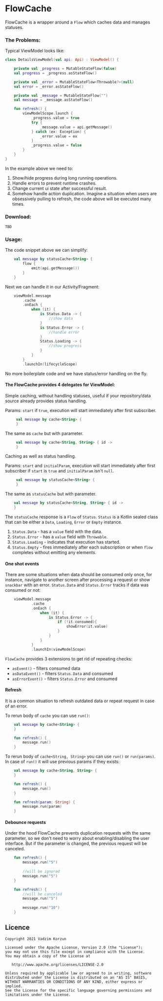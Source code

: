 # FlowCache
FlowCache is a wrapper around a `Flow` which caches data and manages statuses.

### The Problems:

Typical ViewModel looks like:

```kotlin
class DetailsViewModel(val api: Api) : ViewModel() {

    private val _progress = MutableStateFlow(false)
    val progress = _progress.asStateFlow()

    private val _error = MutableStateFlow<Throwable?>(null)
    val error = _error.asStateFlow()

    private val _message = MutableStateFlow("")
    val message = _message.asStateFlow()

    fun refresh() {
        viewModelScope.launch {
            _progress.value = true
            try {
                _message.value = api.getMessage()
            } catch (ex: Exception) {
                _error.value = ex
            }
            _progress.value = false
        }
    }
}
```
In the example above we need to:
1. Show/hide progress during long running operations.
2. Handle errors to prevent runtime crashes.
3. Change current ui state after successful result.
4. Somehow handle action duplication. Imagine a situation when users are obsessively pulling to refresh, the code above will be executed many times.

### Download:
```kotlin
TBD
```

### Usage:

The code snippet above we can simplify:

```kotlin
    val message by statusCache<String> {
        flow {
            emit(api.getMessage())
        }
    }
```

Next we can handle it in our Activity/Fragment:

```kotlin
    viewModel.message
        .cache
        .onEach {
            when (it) {
                is Status.Data -> {
                    //show data
                }
                is Status.Error -> {
                    //handle error
                }
                Status.Loading -> {
                    //show progress
                }
            }
        }
        .launchIn(lifecycleScope)
```
No more boilerplate code and we have status/error handling on the fly.

#### The FlowCache provides 4 delegates for ViewModel:

Simple caching, without handling statuses, useful if your repository/data source already provides status handling.

Params: `start` if `true`, execution will start immediately after first subscriber.

```kotlin
     val message by cache<String> {  
     }
 ```

The same as `cache` but with parameter.

```kotlin
     val message by cache<String, String> { id ->
     }
 ```

Caching as well as status handling.

Params: `start` and `initialParam`, execution will start immediately after first subscriber if `start` is `true` and `initialParam` isn't `null`.

```kotlin
     val message by statusCache<String> { 
     }
 ```

The same as `statusCache` but with parameter.

```kotlin
    val message by statusCache<String, String> { id -> 
    }
```

The `statusCache` response is a `Flow` of `Status`. `Status` is a Kotlin sealed class that can be either a `Data`, `Loading`, `Error` or `Empty` instance.
1. `Status.Data` - has a `value` field with the data.
2. `Status.Error` - has a `value` field with `Throwable`.
3. `Status.Loading` - indicates that execution has started.
4. `Status.Empty` - fires immediately after each subscription or when `flow` completes without emitting any elements.

#### One shot events

There are some situations when data should be consumed only once, for instance, navigate to another screen after processing a request or show `snackbar` with an error. `Status.Data` and `Status.Error` tracks if data was consumed or not:

```kotlin
    viewModel.message
            .cache
            .onEach {
                when (it) {
                    is Status.Error -> {
                        if (!it.consumed){
                            showError(it.value)
                        }
                    }
                }
            }
            .launchIn(viewModelScope)
```

`FlowCache` provides 3 extensions to get rid of repeating checks:
- `asEvent()`  - filters consumed data
- `asDataEvent()` - filters `Status.Data` and consumed
- `asErrorEvent()` - filters `Status.Error` and consumed

#### Refresh
It is a common situation to refresh outdated data or repeat request in case of an error.

To rerun body of `cache` you can use `run()`:

```kotlin
    val message by cache<String> {
    }

    fun refresh() {
        message.run()
    }
```

To rerun body of `cache<String, String>` you can use `run()` or `run(params)`. In case of `run()` it will use previous params if they exists:

```kotlin
    val message by cache<String, String> {
    }

    fun refresh() {
        message.run()
    }

    fun refresh(param: String) {
        message.run(param)
    }
```

#### Debounce requests

Under the hood FlowCache prevents duplication requests with the same parameter, so we don't need to worry about enabling/disabling the user interface. But if the parameter is changed, the previous request will be canceled.

```kotlin
    fun refresh() {
        message.run("5")
      
        //will be ignored
        message.run("5")
    }
```

```kotlin
    fun refresh() {
        //will be canceled
        message.run("5")
      
        message.run("10")
    }
```

## Licence

    Copyright 2021 Vadzim Korzun

    Licensed under the Apache License, Version 2.0 (the "License");
    you may not use this file except in compliance with the License.
    You may obtain a copy of the License at

       http://www.apache.org/licenses/LICENSE-2.0

    Unless required by applicable law or agreed to in writing, software
    distributed under the License is distributed on an "AS IS" BASIS,
    WITHOUT WARRANTIES OR CONDITIONS OF ANY KIND, either express or implied.
    See the License for the specific language governing permissions and
    limitations under the License.